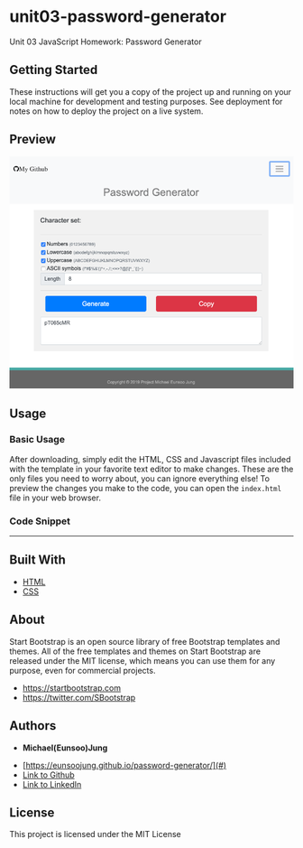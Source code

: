 # unit03-password-generator

Unit 03 JavaScript Homework: Password Generator

## Getting Started

These instructions will get you a copy of the project up and running on your local machine for development and testing purposes. See deployment for notes on how to deploy the project on a live system.

## Preview

[![Password Generator Preview](https://github.com/EunsooJung/password-generator/blob/master/result.png)](https://github.com/EunsooJung/password-generator/blob/master/result.png)

## Usage

### Basic Usage

After downloading, simply edit the HTML, CSS and Javascript files included with the template in your favorite text editor to make changes. These are the only files you need to worry about, you can ignore everything else! To preview the changes you make to the code, you can open the `index.html` file in your web browser.

### Code Snippet

---

## Built With

- [HTML](https://developer.mozilla.org/en-US/docs/Web/HTML)
- [CSS](https://developer.mozilla.org/en-US/docs/Web/CSS)

## About

Start Bootstrap is an open source library of free Bootstrap templates and themes. All of the free templates and themes on Start Bootstrap are released under the MIT license, which means you can use them for any purpose, even for commercial projects.

- https://startbootstrap.com
- https://twitter.com/SBootstrap

## Authors

- **Michael(Eunsoo)Jung**

* [https://eunsoojung.github.io/password-generator/](#)
* [Link to Github](https://github.com/)
* [Link to LinkedIn](www.linkedin.com/in/eun-soo-jung/)

## License

This project is licensed under the MIT License

